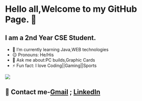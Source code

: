 # Hello all,Welcome to my GitHub Page. 👋
## I am a 2nd Year CSE Student.

- 🌱 I’m currently learning Java,WEB technologies
- 😉 Pronouns: He/His
- 💬 Ask me about:PC builds,Graphic Cards
- ⚡ Fun fact: I love Coding||Gaming||Sports

<img src="https://github-readme-stats.vercel.app/api?username=anshuman725&&show_icons=true&title_color=ffffff&icon_color=bb2acf&text_color=daf7dc&bg_color=191919">



## 📧 Contact me-[Gmail](anshuman.par@gmail.com) ; [LinkedIn](www.linkedin.com/in/anshuman-parmar-3a0365194)

